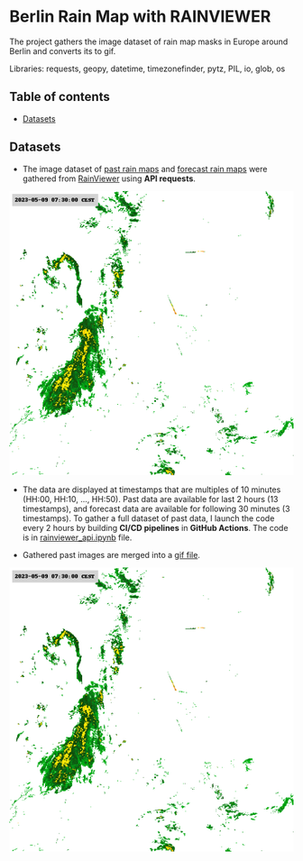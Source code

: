 # Berlin Rain Map with RAINVIEWER

The project gathers the image dataset of rain map masks in Europe around Berlin and converts its to gif. 

Libraries: requests, geopy, datetime, timezonefinder, pytz, PIL, io, glob, os



## Table of contents
- [Datasets](#datasets)



## Datasets

- The image dataset of [past rain maps](https://github.com/am-tropin/rain-maps-api/tree/main/past_png) and [forecast rain maps](https://github.com/am-tropin/rain-maps-api/tree/main/nowcast_png) were gathered from [RainViewer](https://www.rainviewer.com/api/weather-maps-api.html) using **API requests**.

![Example of rain map](https://github.com/am-tropin/rain-maps-api/blob/main/drafts/berlin%201683610200%20(for%20readme).png)

- The data are displayed at timestamps that are multiples of 10 minutes (HH:00, HH:10, ..., HH:50). Past data are available for last 2 hours (13 timestamps), and forecast data are available for following 30 minutes (3 timestamps). To gather a full dataset of past data, I launch the code every 2 hours by building **CI/CD pipelines** in **GitHub Actions**. The code is in [rainviewer_api.ipynb](https://github.com/am-tropin/rain-maps-api/blob/main/rainviewer_api.ipynb) file.

- Gathered past images are merged into a [gif file](https://github.com/am-tropin/rain-maps-api/tree/main/past_gif).

![Gif for May 9-11, 2023](https://github.com/am-tropin/rain-maps-api/blob/main/drafts/berlin%20%202023-05-11%2018%3A25%3A31%20CEST%20(for%20readme).gif)